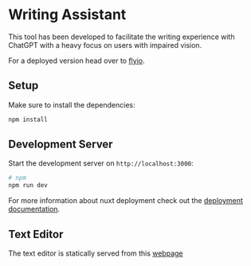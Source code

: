 # Writing Assistant

This tool has been developed to facilitate the writing experience with ChatGPT with a heavy focus on users with impaired vision.

For a deployed version head over to [flyio](https://writing-assistant.fly.dev/).

## Setup

Make sure to install the dependencies:

```bash
npm install
```

## Development Server

Start the development server on `http://localhost:3000`:

```bash
# npm
npm run dev
```

For more information about nuxt deployment check out the [deployment documentation](https://nuxt.com/docs/getting-started/deployment).

## Text Editor
The text editor is statically served from this [webpage](https://a11y-editor-proxy.fly.dev/)